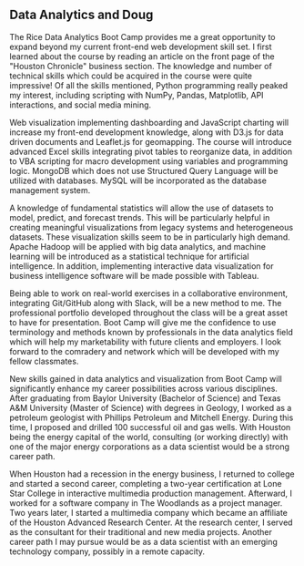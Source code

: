 ## Data Analytics and Doug

The Rice Data Analytics Boot Camp provides me a great opportunity to expand beyond my current front-end web development skill set.  I first learned about the course by reading an article on the front page of the "Houston Chronicle" business section.  The knowledge and number of technical skills which could be acquired in the course were quite impressive!  Of all the skills mentioned, Python programming really peaked my interest, including scripting with NumPy, Pandas, Matplotlib, API interactions, and social media mining.

Web visualization implementing dashboarding and JavaScript charting will increase my front-end development knowledge, along with D3.js for data driven documents and Leaflet.js for geomapping.  The course will introduce advanced Excel skills integrating pivot tables to reorganize data, in addition to VBA scripting for macro development using variables and programming logic.  MongoDB which does not use Structured Query Language will be utilized with databases.  MySQL will be incorporated as the database management system.

A knowledge of fundamental statistics will allow the use of datasets to model, predict, and forecast trends. This will be particularly helpful in creating meaningful visualizations from legacy systems and heterogeneous datasets.  These visualization skills seem to be in particularly high demand.   Apache Hadoop will be applied with big data analytics, and machine learning will be introduced as a statistical technique for artificial intelligence.  In addition, implementing interactive data visualization for business intelligence software will be made possible with Tableau.

Being able to work on real-world exercises in a collaborative environment, integrating Git/GitHub along with Slack, will be a new method to me.  The professional portfolio developed throughout the class will be a great asset to have for presentation.  Boot Camp will give me the confidence to use terminology and methods known by professionals in the data analytics field which will help my marketability with future clients and employers.  I look forward to the comradery and network which will be developed with my fellow classmates.

New skills gained in data analytics and visualization from Boot Camp will significantly enhance my career possibilities across various disciplines.  After graduating from Baylor University (Bachelor of Science) and Texas A&M University (Master of Science) with degrees in Geology, I worked as a petroleum geologist with Phillips Petroleum and Mitchell Energy.  During this time, I proposed and drilled 100 successful oil and gas wells.  With Houston being the energy capital of the world, consulting (or working directly) with one of the major energy corporations as a data scientist would be a strong career path.

When Houston had a recession in the energy business, I returned to college and started a second career, completing a two-year certification at Lone Star College in interactive multimedia production management.  Afterward, I worked for a software company in The Woodlands as a project manager.  Two years later, I started a multimedia company which became an affiliate of the Houston Advanced Research Center.  At the research center, I served as the consultant for their traditional and new media projects.  Another career path I may pursue would be as a data scientist with an emerging technology company, possibly in a remote capacity.

